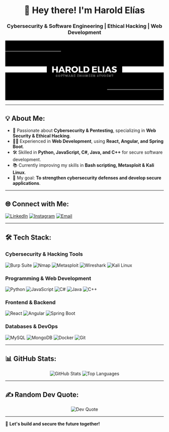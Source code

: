 <h1 align="center">👋 Hey there! I'm Harold Elías</h1>
<h3 align="center">Cybersecurity & Software Engineering | Ethical Hacking | Web Development</h3>

<p align="center">
  <img src="Harold-banner.png" alt="Harold Elías" style="display: block; margin: auto;">
</p>

---

## 💡 About Me:
- 🔐 Passionate about **Cybersecurity & Pentesting**, specializing in **Web Security & Ethical Hacking**.
- 👨‍💻 Experienced in **Web Development**, using **React, Angular, and Spring Boot**.
- 🛠️ Skilled in **Python, JavaScript, C#, Java, and C++** for secure software development.
- 📚 Currently improving my skills in **Bash scripting, Metasploit & Kali Linux**.
- 🎯 My goal: **To strengthen cybersecurity defenses and develop secure applications**.

---

## 🌐 Connect with Me:
[![LinkedIn](https://img.shields.io/badge/LinkedIn-%230077B5.svg?style=for-the-badge&logo=linkedin&logoColor=white)](https://linkedin.com/in/harold-elias) 
[![Instagram](https://img.shields.io/badge/Instagram-%23E4405F.svg?style=for-the-badge&logo=Instagram&logoColor=white)](https://instagram.com/hamesdudx) 
[![Email](https://img.shields.io/badge/Email-%23D14836.svg?style=for-the-badge&logo=gmail&logoColor=white)](mailto:haroldelias3007@gmail.com)

---

## 🛠 Tech Stack:

### **Cybersecurity & Hacking Tools**
![Burp Suite](https://img.shields.io/badge/BurpSuite-%23FF6600.svg?style=for-the-badge&logo=burpsuite&logoColor=white) 
![Nmap](https://img.shields.io/badge/Nmap-%23004891.svg?style=for-the-badge&logo=nmap&logoColor=white) 
![Metasploit](https://img.shields.io/badge/Metasploit-%23005A9C.svg?style=for-the-badge&logo=metasploit&logoColor=white) 
![Wireshark](https://img.shields.io/badge/Wireshark-%23006FBA.svg?style=for-the-badge&logo=wireshark&logoColor=white) 
![Kali Linux](https://img.shields.io/badge/Kali_Linux-%230086C4.svg?style=for-the-badge&logo=kalilinux&logoColor=white) 

### **Programming & Web Development**
![Python](https://img.shields.io/badge/Python-%233776AB.svg?style=for-the-badge&logo=python&logoColor=yellow) 
![JavaScript](https://img.shields.io/badge/JavaScript-%23F7DF1E.svg?style=for-the-badge&logo=javascript&logoColor=black) 
![C#](https://img.shields.io/badge/C%23-%23239120.svg?style=for-the-badge&logo=csharp&logoColor=white) 
![Java](https://img.shields.io/badge/Java-%23ED8B00.svg?style=for-the-badge&logo=openjdk&logoColor=white) 
![C++](https://img.shields.io/badge/C++-%2300599C.svg?style=for-the-badge&logo=c%2B%2B&logoColor=white)

### **Frontend & Backend**
![React](https://img.shields.io/badge/React-%2320232A.svg?style=for-the-badge&logo=react&logoColor=%2361DAFB) 
![Angular](https://img.shields.io/badge/Angular-%23DD0031.svg?style=for-the-badge&logo=angular&logoColor=white) 
![Spring Boot](https://img.shields.io/badge/Spring_Boot-%236DB33F.svg?style=for-the-badge&logo=springboot&logoColor=white)

### **Databases & DevOps**
![MySQL](https://img.shields.io/badge/MySQL-%234479A1.svg?style=for-the-badge&logo=mysql&logoColor=white) 
![MongoDB](https://img.shields.io/badge/MongoDB-%2347A248.svg?style=for-the-badge&logo=mongodb&logoColor=white) 
![Docker](https://img.shields.io/badge/Docker-%232496ED.svg?style=for-the-badge&logo=docker&logoColor=white) 
![Git](https://img.shields.io/badge/Git-%23F05033.svg?style=for-the-badge&logo=git&logoColor=white) 

---

## 📊 GitHub Stats:

<p align="center">
  <img src="https://github-readme-stats.vercel.app/api?username=HamesEl&theme=dark&hide_border=false&include_all_commits=true&count_private=true" alt="GitHub Stats">
  <img src="https://github-readme-stats.vercel.app/api/top-langs/?username=HamesEl&theme=dark&hide_border=false&include_all_commits=true&count_private=true&layout=compact" alt="Top Languages">
</p>

---

## ✍️ Random Dev Quote:
<p align="center">
  <img src="https://quotes-github-readme.vercel.app/api?type=horizontal&theme=radical" alt="Dev Quote">
</p>

---

🚀 **Let's build and secure the future together!**
